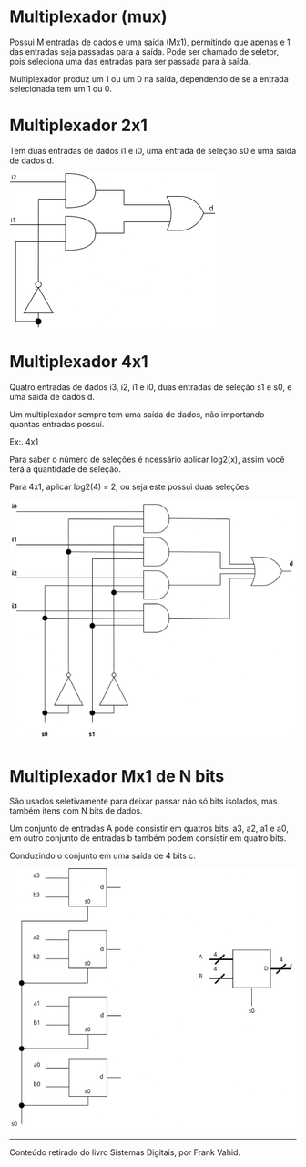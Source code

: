 
# Multiplexador (mux)

Possui M entradas de dados e uma saída (Mx1), permitindo que apenas e 1 das entradas seja passadas para a saída.
Pode ser chamado de seletor, pois seleciona uma das entradas para ser passada para à saída.

Multiplexador produz um 1 ou um 0 na saída, dependendo de se a entrada selecionada tem um 1 ou 0.

# Multiplexador 2x1
Tem duas entradas de dados i1 e i0, uma entrada de seleção s0 e uma saída de dados d.

![](resources/_gen/images/mux/mux2x1.png)

# Multiplexador 4x1

Quatro entradas de dados i3, i2, i1 e i0, duas entradas de seleção s1 e s0, e uma saída de dados d.

Um multiplexador sempre tem uma saída de dados, não importando quantas entradas
possui.

Ex:. 4x1

Para saber o número de seleções é ncessário aplicar log2(x), assim você terá a quantidade de seleção.

Para 4x1, aplicar log2(4) = 2, ou seja este possui duas seleções.

![](resources/_gen/images/mux/mux4x1.png)


# Multiplexador Mx1 de N bits

São usados seletivamente para deixar passar não só bits isolados, mas também itens com N bits de dados.

Um conjunto de entradas A pode consistir em quatros bits, a3, a2, a1 e a0, em outro conjunto de entradas b também podem consistir em quatro bits.

Conduzindo o conjunto em uma saída de 4 bits c.


![](resources/_gen/images/mux/mux4bitsc.png)

---
Conteúdo retirado do livro Sistemas Digitais, por Frank Vahid.
